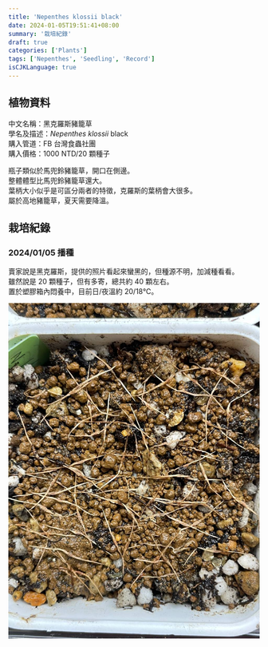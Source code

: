 ```yaml
---
title: 'Nepenthes klossii black'
date: 2024-01-05T19:51:41+08:00
summary: '栽培紀錄'
draft: true
categories: ['Plants']
tags: ['Nepenthes', 'Seedling', 'Record']
isCJKLanguage: true
---
```


## 植物資料

中文名稱：黑克羅斯豬籠草  
學名及描述：*Nepenthes klossii* black  
購入管道：FB 台灣食蟲社團  
購入價格：1000 NTD/20 顆種子  

瓶子類似於馬兜鈴豬籠草，開口在側邊。  
整體體型比馬兜鈴豬籠草還大。  
葉柄大小似乎是可區分兩者的特徵，克羅斯的葉柄會大很多。  
屬於高地豬籠草，夏天需要降溫。  

## 栽培紀錄

### 2024/01/05 播種

賣家說是黑克羅斯，提供的照片看起來蠻黑的，但種源不明，加減種看看。  
雖然說是 20 顆種子，但有多寄，總共約 40 顆左右。  
置於塑膠箱內悶養中，目前日/夜溫約 20/18℃。  

![2024-01-05](./images/2024-01-05.jpg)
